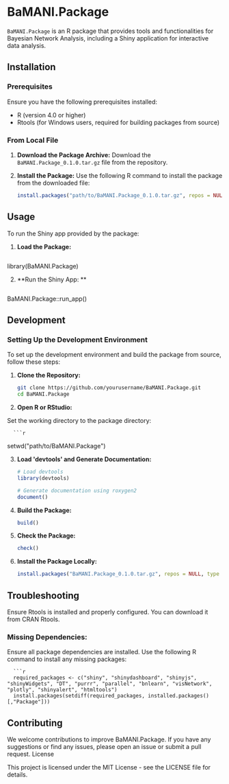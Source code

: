 # BaMANI.Package

`BaMANI.Package` is an R package that provides tools and functionalities for Bayesian Network Analysis, including a Shiny application for interactive data analysis.

## Installation

### Prerequisites

Ensure you have the following prerequisites installed:
- R (version 4.0 or higher)
- Rtools (for Windows users, required for building packages from source)

### From Local File

1. **Download the Package Archive:**
   Download the `BaMANI.Package_0.1.0.tar.gz` file from the repository.

2. **Install the Package:**
   Use the following R command to install the package from the downloaded file:

   ```r
   install.packages("path/to/BaMANI.Package_0.1.0.tar.gz", repos = NULL, type = "source")


## Usage

To run the Shiny app provided by the package:


1. **Load the Package:**
   ```r
library(BaMANI.Package)

2. **Run the Shiny App: **
   ```r
BaMANI.Package::run_app()


## Development

### Setting Up the Development Environment

To set up the development environment and build the package from source, follow these steps:

1. **Clone the Repository:**
   ```sh
   git clone https://github.com/yourusername/BaMANI.Package.git
   cd BaMANI.Package

2. **Open R or RStudio:** 

Set the working directory to the package directory:

      ```r
setwd("path/to/BaMANI.Package")

3. **Load 'devtools' and Generate Documentation:** 

   ```r
   # Load devtools
   library(devtools)

   # Generate documentation using roxygen2
   document()

4. **Build the Package:**
      ```r
      build()

5. **Check the Package:**
      ```r
      check()

6. **Install the Package Locally:**

      ```r
      install.packages("BaMANI.Package_0.1.0.tar.gz", repos = NULL, type = "source")

## Troubleshooting

Ensure Rtools is installed and properly configured. You can download it from CRAN Rtools.

### Missing Dependencies:
Ensure all package dependencies are installed. Use the following R command to install any missing packages:

      ```r
      required_packages <- c("shiny", "shinydashboard", "shinyjs", "shinyWidgets", "DT", "purrr", "parallel", "bnlearn", "visNetwork", "plotly", "shinyalert", "htmltools")
      install.packages(setdiff(required_packages, installed.packages()[,"Package"]))


## Contributing

We welcome contributions to improve BaMANI.Package. If you have any suggestions or find any issues, please open an issue or submit a pull request.
License

This project is licensed under the MIT License - see the LICENSE file for details.

